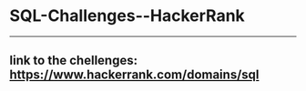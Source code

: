 # SQL-Challenges--HackerRank
-----------
link to the chellenges: https://www.hackerrank.com/domains/sql
-----------
